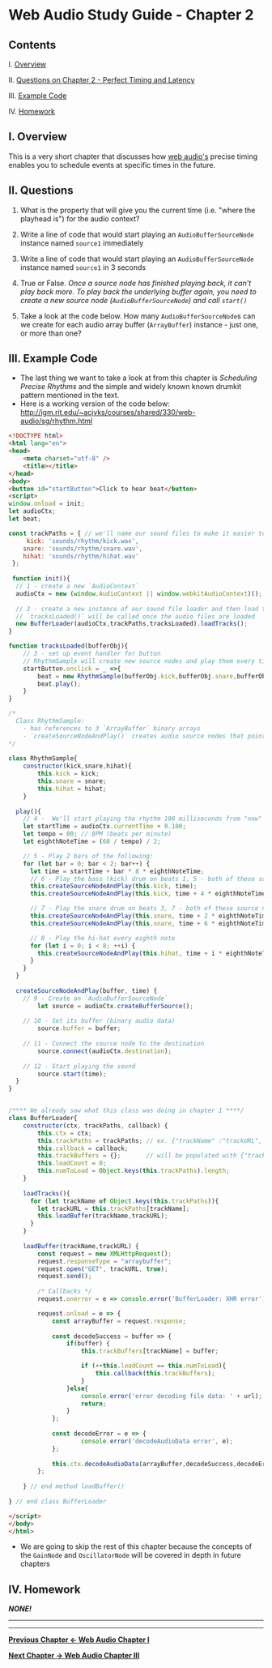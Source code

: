 # Web Audio Study Guide - Chapter 2

## Contents
<!--- Local Navigation --->
I. [Overview](#section1)

II. [Questions on Chapter 2 - Perfect Timing and Latency](#section2)

III. [Example Code](#section3)

IV. [Homework](#section4)

<a id="section1"></a>

## I. Overview

This is a very short chapter that discusses how [web audio's](https://developer.mozilla.org/en-US/docs/Web/API/Web_Audio_API) precise timing enables you to schedule events at specific times in the future.

<a id="section2"></a>

## II. Questions

1. What is the property that will give you the current time (i.e. "where the playhead is") for the audio context?

2. Write a line of code that would start playing an `AudioBufferSourceNode` instance named `source1` immediately

3. Write a line of code that would start playing an `AudioBufferSourceNode` instance named `source1` in 3 seconds

4. True or False. *Once a source node has finished playing back, it can’t play back more. To play back the underlying buffer again, you need to create a new source node (`AudioBufferSourceNode`) and call `start()`*

5. Take a look at the code below. How many `AudioBufferSourceNode`s can we create for each audio array buffer (`ArrayBuffer`) instance - just one, or more than one?

<a id="section3"></a>

## III. Example Code

- The last thing we want to take a look at from this chapter is *Scheduling Precise Rhythms* and the simple and widely known known drumkit pattern mentioned in the text.
- Here is a working version of the code below: http://igm.rit.edu/~acjvks/courses/shared/330/web-audio/sg/rhythm.html

```html
<!DOCTYPE html>
<html lang="en">
<head>
	<meta charset="utf-8" />
	<title></title>
</head>
<body>
<button id="startButton">Click to hear beat</button>
<script>
window.onload = init;
let audioCtx;
let beat;

const trackPaths = { // we'll name our sound files to make it easier to keep track of them
	 kick: 'sounds/rhythm/kick.wav',
    snare: 'sounds/rhythm/snare.wav',
    hihat: 'sounds/rhythm/hihat.wav'
 };
 
 function init(){
  // 1 - create a new `AudioContext`
  audioCtx = new (window.AudioContext || window.webkitAudioContext)();
  
  // 2 - create a new instance of our sound file loader and then load the files
  // `tracksLoaded()` will be called once the audio files are loaded
  new BufferLoader(audioCtx,trackPaths,tracksLoaded).loadTracks();
}

function tracksLoaded(bufferObj){
	// 3 - set up event handler for button
	// RhythmSample will create new source nodes and play them every time we click the button 
	startButton.onclick = _ =>{
		beat = new RhythmSample(bufferObj.kick,bufferObj.snare,bufferObj.hihat);
		beat.play();
	}
}

/*
  Class RhythmSample:
    - has references to 3 `ArrayBuffer` binary arrays
    - `createSourceNodeAndPlay()` creates audio source nodes that point at these arrays and schedules a start time for the node
*/
	
class RhythmSample{
	constructor(kick,snare,hihat){
		this.kick = kick;
		this.snare = snare;
		this.hihat = hihat;
	}
	
  play(){
    // 4 -  We'll start playing the rhythm 100 milliseconds from "now"
    let startTime = audioCtx.currentTime + 0.100;
    let tempo = 80; // BPM (beats per minute)
    let eighthNoteTime = (60 / tempo) / 2;

    // 5 - Play 2 bars of the following:
    for (let bar = 0; bar < 2; bar++) {
      let time = startTime + bar * 8 * eighthNoteTime;
      // 6 - Play the bass (kick) drum on beats 1, 5 - both of these source nodes are using the same `ArrayBuffer` binary data
      this.createSourceNodeAndPlay(this.kick, time);
      this.createSourceNodeAndPlay(this.kick, time + 4 * eighthNoteTime);

      // 7 - Play the snare drum on beats 3, 7 - both of these source nodes are using the same `ArrayBuffer` binary data
      this.createSourceNodeAndPlay(this.snare, time + 2 * eighthNoteTime);
      this.createSourceNodeAndPlay(this.snare, time + 6 * eighthNoteTime);

      // 8 - Play the hi-hat every eighth note
      for (let i = 0; i < 8; ++i) {
        this.createSourceNodeAndPlay(this.hihat, time + i * eighthNoteTime);
      }
    }  
  }
  
  createSourceNodeAndPlay(buffer, time) {
  	// 9 - Create an `AudioBufferSourceNode`
		let source = audioCtx.createBufferSource();
		
	// 10 - Set its buffer (binary audio data)
		source.buffer = buffer;
		
	// 11 - Connect the source node to the destination
		source.connect(audioCtx.destination);
		
	// 12 - Start playing the sound
		source.start(time);
  }
}


/**** We already saw what this class was doing in chapter 1 ****/
class BufferLoader{
	constructor(ctx, trackPaths, callback) {
		this.ctx = ctx;
		this.trackPaths = trackPaths; // ex. {"trackName" :"trackURL", ...}
		this.callback = callback;
		this.trackBuffers = {};	      // will be populated with {"trackName" : buffer, ...}
		this.loadCount = 0;
		this.numToLoad = Object.keys(this.trackPaths).length;
	}
	
	loadTracks(){
	  for (let trackName of Object.keys(this.trackPaths)){
	    let trackURL = this.trackPaths[trackName];
	    this.loadBuffer(trackName,trackURL);
	  }
	}
	
	loadBuffer(trackName,trackURL) {
		const request = new XMLHttpRequest();
		request.responseType = "arraybuffer";
		request.open("GET", trackURL, true);
		request.send();
		
		/* Callbacks */
		request.onerror = e => console.error('BufferLoader: XHR error');

		request.onload = e => {
			const arrayBuffer = request.response;
			
			const decodeSuccess = buffer => {
				if(buffer) {
					this.trackBuffers[trackName] = buffer;

					if (++this.loadCount == this.numToLoad){
						this.callback(this.trackBuffers);
					}
				}else{
					console.error('error decoding file data: ' + url);
					return;
				}
			};
			
			const decodeError = e => {
					console.error('decodeAudioData error', e);
			};
			
			this.ctx.decodeAudioData(arrayBuffer,decodeSuccess,decodeError);
		};
		
	} // end method loadBuffer()
	
} // end class BufferLoader

</script>
</body>
</html>
```

- We are going to skip the rest of this chapter because the concepts of the `GainNode` and `OscillatorNode` will be covered in depth in future chapters

<a id="section4"></a>

## IV. Homework

***NONE!***

<hr><hr>

**[Previous Chapter <- Web Audio Chapter I](web-audio-chapter-1.md)**

**[Next Chapter -> Web Audio Chapter III](web-audio-chapter-3.md)**
